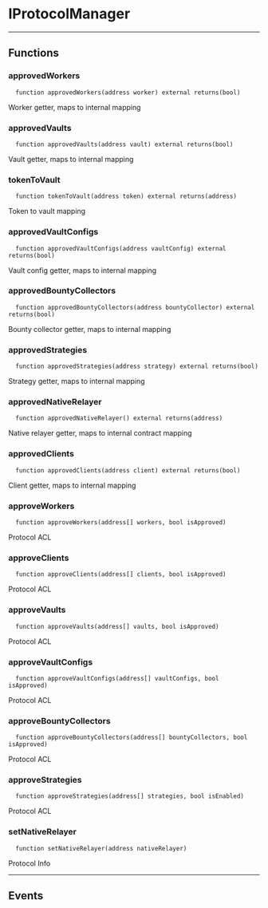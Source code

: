 # IProtocolManager




___

## Functions

### approvedWorkers

```solidity
  function approvedWorkers(address worker) external returns(bool)
```

Worker getter, maps to internal mapping



### approvedVaults

```solidity
  function approvedVaults(address vault) external returns(bool)
```

Vault getter, maps to internal mapping



### tokenToVault

```solidity
  function tokenToVault(address token) external returns(address)
```

Token to vault mapping



### approvedVaultConfigs

```solidity
  function approvedVaultConfigs(address vaultConfig) external returns(bool)
```

Vault config getter, maps to internal mapping



### approvedBountyCollectors

```solidity
  function approvedBountyCollectors(address bountyCollector) external returns(bool)
```

Bounty collector getter, maps to internal mapping



### approvedStrategies

```solidity
  function approvedStrategies(address strategy) external returns(bool)
```

Strategy getter, maps to internal mapping



### approvedNativeRelayer

```solidity
  function approvedNativeRelayer() external returns(address)
```

Native relayer getter, maps to internal contract mapping



### approvedClients

```solidity
  function approvedClients(address client) external returns(bool)
```

Client getter, maps to internal mapping



### approveWorkers

```solidity
  function approveWorkers(address[] workers, bool isApproved)
```

Protocol ACL



### approveClients

```solidity
  function approveClients(address[] clients, bool isApproved)
```

Protocol ACL



### approveVaults

```solidity
  function approveVaults(address[] vaults, bool isApproved)
```

Protocol ACL



### approveVaultConfigs

```solidity
  function approveVaultConfigs(address[] vaultConfigs, bool isApproved)
```

Protocol ACL



### approveBountyCollectors

```solidity
  function approveBountyCollectors(address[] bountyCollectors, bool isApproved)
```

Protocol ACL



### approveStrategies

```solidity
  function approveStrategies(address[] strategies, bool isEnabled)
```

Protocol ACL



### setNativeRelayer

```solidity
  function setNativeRelayer(address nativeRelayer)
```

Protocol Info




___

## Events

